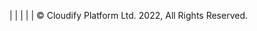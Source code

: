 ---
---
<a href="https://twitter.com/CloudifyHQ" target="_blank" class="social-twitter"><i class="fa fa-twitter"></i></a> | <a href="https://www.linkedin.com/company/17918192/" target="_blank" class="social-linkedin"> <i class="fa fa-linkedin"></i></a> | <a href="https://github.com/cloudify-cosmo/" target="_blank" class="social-github"><i class="fa fa-github"></i></a> | <a href="https://cloudify.co/podcast/" target="_blank" class="social-soundcloud"><i class="fa fa-soundcloud"></i></a> | <a href="http://youtube.com/user/cloudifysource" target="_blank" class="social-youtube"><i class="fa fa-youtube"></i></a> | © Cloudify Platform Ltd. 2022, All Rights Reserved.
